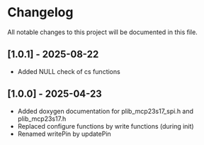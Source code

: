 # Changelog

All notable changes to this project will be documented in this file.

## [1.0.1] - 2025-08-22
- Added NULL check of cs functions

## [1.0.0] - 2025-04-23
- Added doxygen documentation for plib_mcp23s17_spi.h and plib_mcp23s17.h
- Replaced configure functions by write functions (during init)
- Renamed writePin by updatePin